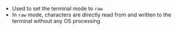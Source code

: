 - Used to set the terminal mode to `raw`
- In `raw` mode, characters are directly read from and written to the terminal without any OS processing